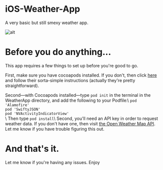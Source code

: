 # iOS-Weather-App
A very basic but still smexy weather app.

![alt](./WeatherAppDemo.gif)
# Before you do anything...
This app requires a few things to set up before you're good to go.

First, make sure you have cocoapods installed.  If you don't, then click [here](https://cocoapods.org/) and follow their sorta-simple instructions (actually they're pretty straightforward).

Second—with Cocoapods installed—type `pod init` in the terminal in the WeatherApp directory, and add the following to your Podfile:\\
`pod 'Alamofire'`\
 `pod 'SwiftyJSON'`\
 `pod 'NVActivityIndicatorView'`\
 \\
 Then type `pod install`\\
Second, you'll need an API key in order to request weather data.  If you don't have one, then visit [the Open Weather Map API](https://openweathermap.org/api).  Let me know if you have trouble figuring this out.

# And that's it.
Let me know if you're having any issues.  Enjoy
